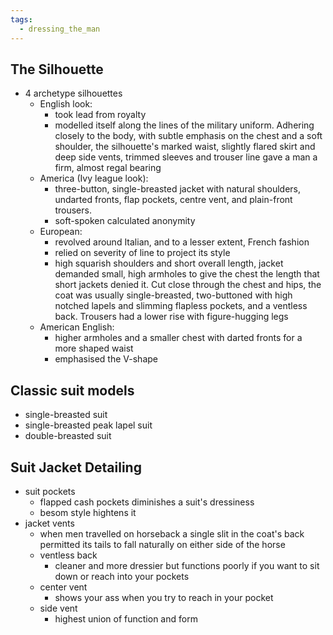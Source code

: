 ```yaml
---
tags:
  - dressing_the_man
---
```

## The Silhouette
- 4 archetype silhouettes
	- English look: 
		- took lead from royalty 
		- modelled itself along the lines of the military uniform. Adhering closely to the body, with subtle emphasis on the chest and a soft shoulder, the silhouette's marked waist, slightly flared skirt and deep side vents, trimmed sleeves and trouser line gave a man a firm, almost regal bearing
	- America (Ivy league look):
		- three-button, single-breasted jacket with natural shoulders, undarted fronts, flap pockets, centre vent, and plain-front trousers.
		- soft-spoken calculated anonymity
	- European:
		- revolved around Italian, and to a lesser extent, French fashion
		- relied on severity of line to project its style
		- high squarish shoulders and short overall length, jacket demanded small, high armholes to give the chest the length that short jackets denied it. Cut close through the chest and hips, the coat was usually single-breasted, two-buttoned with high notched lapels and slimming flapless pockets, and a ventless back. Trousers had a lower rise with figure-hugging legs
	- American English:
		- higher armholes and a smaller chest with darted fronts for a more shaped waist
		- emphasised the V-shape
## Classic suit models
- single-breasted suit
- single-breasted peak lapel suit
- double-breasted suit
## Suit Jacket Detailing
- suit pockets
	- flapped cash pockets diminishes a suit's dressiness
	- besom style hightens it
- jacket vents
	- when men travelled on horseback a single slit in the coat's back permitted its tails to fall naturally on either side of the horse 
	- ventless back
		- cleaner and more dressier but functions poorly if you want to sit down or reach into your pockets
	- center vent
		- shows your ass when you try to reach in your pocket
	- side vent
		- highest union of function and form